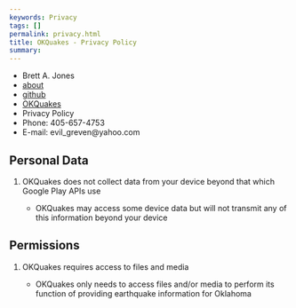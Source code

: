 ```yaml
---
keywords: Privacy
tags: []
permalink: privacy.html
title: OKQuakes - Privacy Policy
summary: 
---
```

  <main>
    <nav class="navbar navbar-inverse navbar-static-top">
      <ul>
          <li>Brett A. Jones</li>
          <li><a href="about.html">about</a></li>
          <li><a href="https://github.com/EvilGreven">github</a></li>
          <li><a a href="index.html">OKQuakes</a></li>
          <li><a class="current">Privacy Policy</a></li>
          <li>Phone: 405-657-4753</li>
          <li>E-mail: evil_greven@yahoo.com</li>
      </ul>
    </nav>
    <article>
      <h1>Personal Data</h1>
      <ol>
        <li>OKQuakes does not collect data from your device beyond that which Google Play APIs use</li>
          <ul>
            <li>OKQuakes may access some device data but will not transmit any of this information beyond your device</li>
          </ul>
      </ol>
    </article>
    <article>
      <h1>Permissions</h1>
      <ol>
        <li>OKQuakes requires access to files and media</li>
          <ul>
            <li>OKQuakes only needs to access files and/or media to perform its function of providing earthquake information for Oklahoma</li>
          </ul>
      </ol>
    </article>
  </main>

